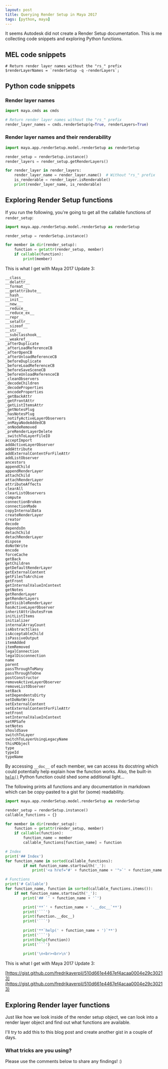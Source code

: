 ```yaml
---
layout: post
title: Querying Render Setup in Maya 2017
tags: [python, maya]
---
```


It seems Autodesk did not create a Render Setup documentation. This is me collecting code snippets and exploring Python functions.

<!--more-->


## MEL code snippets

```
# Return render layer names without the "rs_" prefix
$renderLayerNames = `renderSetup -q -renderLayers`;
```


## Python code snippets


### Render layer names

```python
import maya.cmds as cmds

# Return render layer names without the "rs_" prefix
render_layer_names = cmds.renderSetup(q=True, renderLayers=True)
```

### Render layer names and their renderability

```python
import maya.app.renderSetup.model.renderSetup as renderSetup

render_setup = renderSetup.instance()
render_layers = render_setup.getRenderLayers()

for render_layer in render_layers:
    render_layer_name = render_layer.name()  # Without "rs_" prefix
    is_renderable = render_layer.isRenderable()
    print(render_layer_name, is_renderable)
```


## Exploring Render Setup functions

If you run the following, you're going to get all the callable functions of `render_setup`:

```python
import maya.app.renderSetup.model.renderSetup as renderSetup

render_setup = renderSetup.instance()

for member in dir(render_setup):
    function = getattr(render_setup, member)
    if callable(function):
        print(member)
```

This is what I get with Maya 2017 Update 3:

```
__class__
__delattr__
__format__
__getattribute__
__hash__
__init__
__new__
__reduce__
__reduce_ex__
__repr__
__setattr__
__sizeof__
__str__
__subclasshook__
__weakref__
_afterDuplicate
_afterLoadReferenceCB
_afterOpenCB
_afterUnloadReferenceCB
_beforeDuplicate
_beforeLoadReferenceCB
_beforeSaveSceneCB
_beforeUnloadReferenceCB
_cleanObservers
_decodeChildren
_decodeProperties
_encodeProperties
_getBackAttr
_getFrontAttr
_getListItemsAttr
_getNotesPlug
_hasNotesPlug
_notifyActiveLayerObservers
_onMayaNodeAddedCB
_onNodeRemoved
_preRenderLayerDelete
_switchToLayerFileIO
acceptImport
addActiveLayerObserver
addAttribute
addExternalContentForFileAttr
addListObserver
ancestors
appendChild
appendRenderLayer
attachChild
attachRenderLayer
attributeAffects
clearAll
clearListObservers
compute
connectionBroken
connectionMade
copyInternalData
createRenderLayer
creator
decode
dependsOn
detachChild
detachRenderLayer
dispose
doNotWrite
encode
forceCache
getBack
getChildren
getDefaultRenderLayer
getExternalContent
getFilesToArchive
getFront
getInternalValueInContext
getNotes
getRenderLayer
getRenderLayers
getVisibleRenderLayer
hasActiveLayerObserver
inheritAttributesFrom
initListItems
initializer
internalArrayCount
isAbstractClass
isAcceptableChild
isPassiveOutput
itemAdded
itemRemoved
legalConnection
legalDisconnection
name
parent
passThroughToMany
passThroughToOne
postConstructor
removeActiveLayerObserver
removeListObserver
setBack
setDependentsDirty
setDoNotWrite
setExternalContent
setExternalContentForFileAttr
setFront
setInternalValueInContext
setMPSafe
setNotes
shouldSave
switchToLayer
switchToLayerUsingLegacyName
thisMObject
type
typeId
typeName
```

By accessing `__doc__` of each member, we can access its docstring which could potentially help explain how the function works. Also, the built-in [`help()`](https://docs.python.org/2/library/functions.html#help) Python function could shed some additional light...

The following prints all functions and any documentation in markdown which can be copy-pasted to a gist for (some) readability.

```python
import maya.app.renderSetup.model.renderSetup as renderSetup

render_setup = renderSetup.instance()  
callable_functions = {}

for member in dir(render_setup):
    function = getattr(render_setup, member)
    if callable(function):
        function_name = member
        callable_functions[function_name] = function

# Index
print('## Index')
for function_name in sorted(callable_functions):
        if not function_name.startswith('_'):
            print('<a href="#' + function_name + '">`' + function_name + '`</a>')

# Functions
print('# Callable')
for function_name, function in sorted(callable_functions.items()):
    if not function_name.startswith('_'):
        print('## `' + function_name + '`')

        print('**`' + function_name + '.__doc__`**')
        print('```')
        print(function.__doc__)
        print('```')
                
        print('**`help(' + function_name + ')`**')
        print('```')
        print(help(function))
        print('```')       
        
        print('\n<br><br>\n')
```

This is what I get with Maya 2017 Update 3:

[https://gist.github.com/fredrikaverpil/510d661e4467ef4acaa0004e29c30213](https://gist.github.com/fredrikaverpil/510d661e4467ef4acaa0004e29c30213)



## Exploring Render layer functions

Just like how we look inside of the render setup object, we can look into a render layer object and find out what functions are available.

I'll try to add this to this blog post and create another gist in a couple of days.


### What tricks are you using?

Please use the comments below to share any findings! :)
